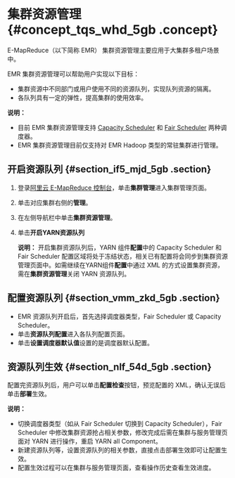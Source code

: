 # 集群资源管理 {#concept_tqs_whd_5gb .concept}

E-MapReduce（以下简称 EMR） 集群资源管理主要应用于大集群多租户场景中。

EMR 集群资源管理可以帮助用户实现以下目标：

-   集群资源中不同部门或用户使用不同的资源队列，实现队列资源的隔离。
-   各队列具有一定的弹性，提高集群的使用效率。

**说明：** 

-   目前 EMR 集群资源管理支持 [Capacity Scheduler](https://hadoop.apache.org/docs/r2.7.2/hadoop-yarn/hadoop-yarn-site/CapacityScheduler.html) 和 [Fair Scheduler](https://hadoop.apache.org/docs/r2.7.2/hadoop-yarn/hadoop-yarn-site/FairScheduler.html) 两种调度器。
-   EMR 集群资源管理目前仅支持对 EMR Hadoop 类型的常驻集群进行管理。

## 开启资源队列 {#section_if5_mjd_5gb .section}

1.  登录[阿里云 E-MapReduce 控制台](https://emr.console.aliyun.com/)，单击**集群管理**进入集群管理页面。
2.  单击对应集群右侧的**管理**。
3.  在左侧导航栏中单击**集群资源管理**。
4.  单击**开启YARN资源队列**

    **说明：** 开启集群资源队列后，YARN 组件**配置**中的 Capacity Scheduler 和 Fair Scheduler 配置区域将处于冻结状态，相关已有配置将会同步到集群资源管理页面中。如需继续在YARN组件**配置**中通过 XML 的方式设置集群资源，需在**集群资源管理**关闭 YARN 资源队列。


## 配置资源队列 {#section_vmm_zkd_5gb .section}

-   EMR 资源队列开启后，首先选择调度器类型，Fair Scheduler 或 Capacity Scheduler。
-   单击**资源队列配置**进入各队列配置页面。
-   单击**设置调度器默认值**设置的是调度器默认配置。

## 资源队列生效 {#section_nlf_54d_5gb .section}

配置完资源队列后，用户可以单击**配置检查**按钮，预览配置的 XML，确认无误后单击**部署**生效。

**说明：** 

-   切换调度器类型（如从 Fair Scheduler 切换到 Capacity Scheduler），Fair Scheduler 中修改集群资源抢占相关参数，修改完成后需在集群与服务管理页面对 YARN 进行操作，重启 YARN all Component。
-   新建资源队列等，设置资源队列的相关参数，直接点击部署生效即可让配置生效。
-   配置生效过程可以在集群与服务管理页面，查看操作历史查看生效进度。

